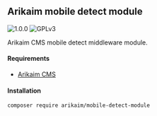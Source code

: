 ## Arikaim mobile detect module
![1.0.0](https://img.shields.io/github/release/arikaim/mobile-detect-module.svg)
![GPLv3](https://img.shields.io/badge/License-GPLv3-blue.svg)


Arikaim CMS mobile detect middleware module.


#### Requirements 
  * [Arikaim CMS](https://github.com/arikaim/arikaim)



#### Installation

```sh
composer require arikaim/mobile-detect-module
```